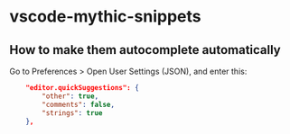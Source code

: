 # vscode-mythic-snippets

## How to make them autocomplete automatically

Go to Preferences > Open User Settings (JSON), and enter this:

```json
    "editor.quickSuggestions": {
        "other": true,
        "comments": false,
        "strings": true
    },
```
